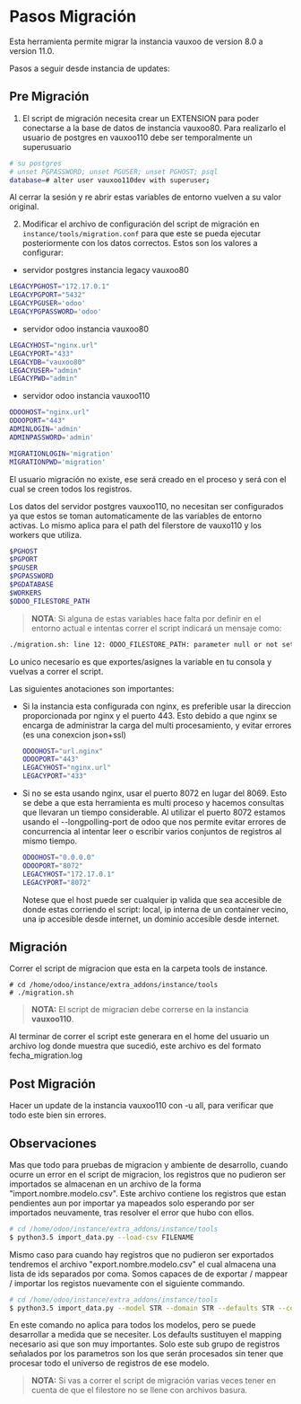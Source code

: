 Pasos Migración
===============

Esta herramienta permite migrar la instancia vauxoo de version 8.0 a version
11.0.

Pasos a seguir desde instancia de updates:

Pre Migración
-------------

1. El script de migración necesita crear un EXTENSION para poder conectarse a
   la base de datos de instancia vauxoo80. Para realizarlo el usuario de
   postgres en vauxoo110 debe ser temporalmente un superusuario

 ```bash
 # su postgres
 # unset PGPASSWORD; unset PGUSER; unset PGHOST; psql
 database=# alter user vauxoo110dev with superuser;
 ```

 Al cerrar la sesión y re abrir estas variables de entorno vuelven a su valor
 original.

2. Modificar el archivo de configuración del script de migración en
`instance/tools/migration.conf` para que este se pueda ejecutar posteriormente
con los datos correctos. Estos son los valores a configurar:

- servidor postgres instancia legacy vauxoo80

 ```bash
 LEGACYPGHOST="172.17.0.1"
 LEGACYPGPORT="5432"
 LEGACYPGUSER='odoo'
 LEGACYPGPASSWORD='odoo'
 ```

- servidor odoo instancia vauxoo80

 ```bash
 LEGACYHOST="nginx.url"
 LEGACYPORT="433"
 LEGACYDB="vauxoo80"
 LEGACYUSER="admin"
 LEGACYPWD="admin"
 ```

- servidor odoo instancia vauxoo110

 ```bash
 ODOOHOST="nginx.url"
 ODOOPORT="443"
 ADMINLOGIN='admin'
 ADMINPASSWORD='admin'

 MIGRATIONLOGIN='migration'
 MIGRATIONPWD='migration'
 ```

 El usuario migración no existe, ese será creado en el proceso y será con el
 cual se creen todos los registros.

Los datos del servidor postgres vauxoo110, no necesitan ser configurados ya
que estos se toman automaticamente de las variables de entorno activas. Lo
mismo aplica para el path del filerstore de vauxo110 y los workers que utiliza.

```bash
$PGHOST
$PGPORT
$PGUSER
$PGPASSWORD
$PGDATABASE
$WORKERS
$ODOO_FILESTORE_PATH
```

> **NOTA**: Si alguna de estas variables hace falta por definir en el entorno
> actual e intentas correr el script indicará un mensaje como:
>
```bash
./migration.sh: line 12: ODOO_FILESTORE_PATH: parameter null or not set
```
>
Lo unico necesario es que exportes/asignes la variable en tu consola y vuelvas
a correr el script.

Las siguientes anotaciones son importantes:

- Si la instancia esta configurada con nginx, es preferible usar la direccion
  proporcionada por nginx y el puerto 443. Esto debido a que nginx se encarga
  de administrar la carga del multi procesamiento, y evitar errores (es una
  conexcion json+ssl)

  ```bash
  ODOOHOST="url.nginx"
  ODOOPORT="443"
  LEGACYHOST="nginx.url"
  LEGACYPORT="433"
  ```

- Si no se esta usando nginx, usar el puerto 8072 en lugar del 8069.
  Esto se debe a que esta herramienta es multi proceso y hacemos consultas que
  llevaran un tiempo considerable. Al utilizar el puerto 8072 estamos usando el
  --longpolling-port de odoo que nos permite evitar errores de concurrencia al
  intentar leer o escribir varios conjuntos de registros al mismo tiempo.

  ```bash
  ODOOHOST="0.0.0.0"
  ODOOPORT="8072"
  LEGACYHOST="172.17.0.1"
  LEGACYPORT="8072"
  ```

  Notese que el host puede ser cualquier ip valida que sea accesible de donde
  estas corriendo el script: local, ip interna de un container vecino, una ip
  accesible desde internet, un dominio accesible desde internet.

Migración
---------

Correr el script de migracion que esta en la carpeta tools de instance.

```console
# cd /home/odoo/instance/extra_addons/instance/tools
# ./migration.sh
```

> **NOTA:** El script de migraciøn debe correrse en la instancia **vauxoo110**.

Al terminar de correr el script este generara en el home del usuario un archivo
log donde muestra que sucedió, este archivo es del formato fecha_migration.log

Post Migración
--------------

Hacer un update de la instancia vauxoo110 con -u all, para verificar que todo
este bien sin errores.

Observaciones
-------------

Mas que todo para pruebas de migracion y ambiente de desarrollo, cuando ocurre
un error en el script de migracion, los registros que no pudieron ser
importados se almacenan en un archivo de la forma "import.nombre.modelo.csv".
Este archivo contiene los registros que estan pendientes aun por importar ya
mapeados solo esperando por ser importados neuvamente, tras resolver el error
que hubo con ellos.

```bash
# cd /home/odoo/instance/extra_addons/instance/tools
$ python3.5 import_data.py --load-csv FILENAME
```

Mismo caso para cuando hay registros que no pudieron ser exportados tendremos
el archivo "export.nombre.modelo.csv" el cual almacena una lista de ids
separados por coma. Somos capaces de de exportar / mappear / importar los
registos nuevamente con el siguiente commando.

```bash
# cd /home/odoo/instance/extra_addons/instance/tools
$ python3.5 import_data.py --model STR --domain STR --defaults STR --context STR
```

En este comando no aplica para todos los modelos, pero se puede desarrollar a
medida que se necesiter. Los defaults sustituyen el mapping necesario asi que
son muy importantes. Solo este sub grupo de registros señalados por los parametros
son los que serán procesados sin tener que procesar todo el universo de
registros de ese modelo.

> **NOTA:** Si vas a correr el script de migración varias veces tener en cuenta de
que el filestore no se llene con archivos basura.
